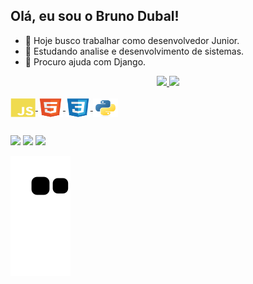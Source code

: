 ## Olá, eu sou o Bruno Dubal! 


- 🔭 Hoje busco trabalhar como desenvolvedor Junior.
- 🌱 Estudando analise e desenvolvimento de sistemas.
- 🤔 Procuro ajuda com Django.


<div align="center">
  <a href="https://github.com/BrunoDubal">
  <img height="180em" src="https://github-readme-stats.vercel.app/api?username=BrunoDubal&show_icons=true&theme=dark&include_all_commits=true&count_private=true"/>
  <img height="180em" src="https://github-readme-stats.vercel.app/api/top-langs/?username=BrunoDubal&layout=compact&langs_count=7&theme=dark"/>
</div>

<div style="display: inline_block" border><br>
  <img align="center" alt="Bruno-Js" height="30" width="40" src="https://raw.githubusercontent.com/devicons/devicon/master/icons/javascript/javascript-plain.svg">
  <img align="center" alt="Bruno-HTML" height="30" width="40" src="https://raw.githubusercontent.com/devicons/devicon/master/icons/html5/html5-original.svg">
  <img align="center" alt="Bruno-CSS" height="30" width="40" src="https://raw.githubusercontent.com/devicons/devicon/master/icons/css3/css3-original.svg">
  <img align="center" alt="Bruno-Python" height="30" width="40" src="https://raw.githubusercontent.com/devicons/devicon/master/icons/python/python-original.svg">
</div>
  
  ##
  
 <div> 
  <a href="https://www.instagram.com/bruno_dubal/" target="_blank"><img src="https://img.shields.io/badge/-Instagram-%23E4405F?style=for-the-badge&logo=instagram&logoColor=white" target="_blank"></a> 
  <a href="https://api.whatsapp.com/send?phone=5551992917203&text=Olá, te encontrei pelo seu perfil do GitHub." target="_blank"><img src="https://img.shields.io/badge/WhatsApp-25D366?style=for-the-badge&logo=whatsapp&logoColor=white" target="_blank"></a> 
  <a href="https://www.facebook.com/bruno.dubal.5" target="_blank"><img src="https://img.shields.io/badge/Facebook-1877F2?style=for-the-badge&logo=facebook&logoColor=white" target="_blank"></a> 
 
   ![Snake animation](https://github.com/BrunoDubal/BrunoDubal/blob/output/github-contribution-grid-snake.svg)

</div>
